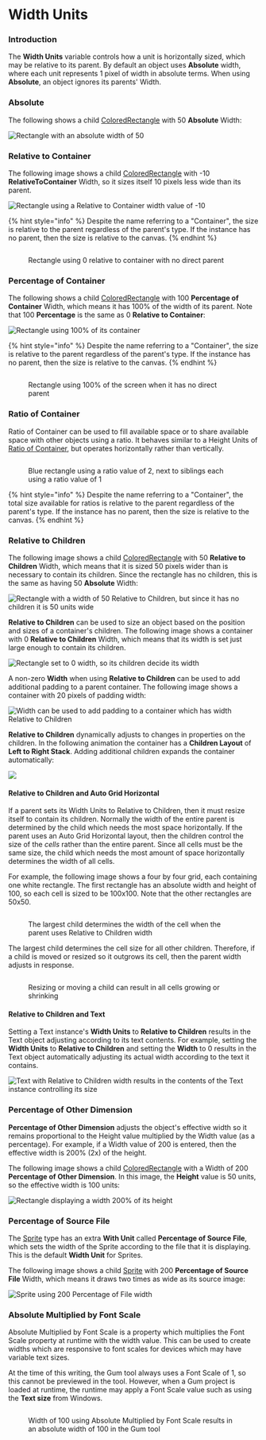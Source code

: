 # Width Units

### Introduction

The **Width Units** variable controls how a unit is horizontally sized, which may be relative to its parent. By default an object uses **Absolute** width, where each unit represents 1 pixel of width in absolute terms. When using **Absolute**, an object ignores its parents' Width.

### Absolute

The following shows a child [ColoredRectangle](https://github.com/vchelaru/Gum/tree/8c293a405185cca0e819b810220de684b436daf9/Gum/coloredrectangle/ColoredRectangle.html) with 50 **Absolute** Width:

![Rectangle with an absolute width of 50](<../../../.gitbook/assets/11_05 35 01.png>)

### Relative to Container

The following image shows a child [ColoredRectangle](https://github.com/vchelaru/Gum/tree/8c293a405185cca0e819b810220de684b436daf9/Gum/coloredrectangle/ColoredRectangle.html) with -10 **RelativeToContainer** Width, so it sizes itself 10 pixels less wide than its parent.

![Rectangle using a Relative to Container width value of -10](<../../../.gitbook/assets/11_05 36 16.png>)

{% hint style="info" %}
Despite the name referring to a "Container", the size is relative to the parent regardless of the parent's type. If the instance has no parent, then the size is relative to the canvas.
{% endhint %}

<figure><img src="../../../.gitbook/assets/image (70).png" alt=""><figcaption><p>Rectangle using 0 relative to container with no direct parent</p></figcaption></figure>

### Percentage of Container

The following shows a child [ColoredRectangle](https://github.com/vchelaru/Gum/tree/8c293a405185cca0e819b810220de684b436daf9/Gum/coloredrectangle/ColoredRectangle.html) with 100 **Percentage of Container** Width, which means it has 100% of the width of its parent. Note that 100 **Percentage** is the same as 0 **Relative to Container**:

![Rectangle using 100% of its container](<../../../.gitbook/assets/02_10 09 01.png>)

{% hint style="info" %}
Despite the name referring to a "Container", the size is relative to the parent regardless of the parent's type. If the instance has no parent, then the size is relative to the canvas.
{% endhint %}

<figure><img src="../../../.gitbook/assets/image (69).png" alt=""><figcaption><p>Rectangle using 100% of the screen when it has no direct parent</p></figcaption></figure>

### Ratio of Container

Ratio of Container can be used to fill available space or to share available space with other objects using a ratio. It behaves similar to a Height Units of [Ratio of Container](height-units.md#ratio-of-container), but operates horizontally rather than vertically.

<figure><img src="../../../.gitbook/assets/image (1) (1) (1) (1) (1) (1) (1) (1) (1) (1) (1).png" alt=""><figcaption><p>Blue rectangle using a ratio value of 2, next to siblings each using a ratio value of 1</p></figcaption></figure>

{% hint style="info" %}
Despite the name referring to a "Container", the total size available for ratios is relative to the parent regardless of the parent's type. If the instance has no parent, then the size is relative to the canvas.
{% endhint %}

### Relative to Children

The following image shows a child [ColoredRectangle](https://github.com/vchelaru/Gum/tree/8c293a405185cca0e819b810220de684b436daf9/Gum/coloredrectangle/ColoredRectangle.html) with 50 **Relative to Children** Width, which means that it is sized 50 pixels wider than is necessary to contain its children. Since the rectangle has no children, this is the same as having 50 **Absolute** Width:

![Rectangle with a width of 50 Relative to Children, but since it has no children it is 50 units wide](<../../../.gitbook/assets/11_05 46 44.png>)

**Relative to Children** can be used to size an object based on the position and sizes of a container's children. The following image shows a container with 0 **Relative to Children** Width, which means that its width is set just large enough to contain its children.

![Rectangle set to 0 width, so its children decide its width](<../../../.gitbook/assets/11_05 48 45.png>)

A non-zero **Width** when using **Relative to Children** can be used to add additional padding to a parent container. The following image shows a container with 20 pixels of padding width:

![Width can be used to add padding to a container which has width Relative to Children](<../../../.gitbook/assets/11_05 49 45.png>)

**Relative to Children** dynamically adjusts to changes in properties on the children. In the following animation the container has a **Children Layout** of **Left to Right Stack**. Adding additional children expands the container automatically:

![](<../../../.gitbook/assets/LeftToRightStackSizeChildren (1).gif>)

#### Relative to Children and Auto Grid Horizontal

If a parent sets its Width Units to Relative to Children, then it must resize itself to contain its children. Normally the width of the entire parent is determined by the child which needs the most space horizontally. If the parent uses an Auto Grid Horizontal layout, then the children control the size of the _cells_ rather than the entire parent. Since all cells must be the same size, the child which needs the most amount of space horizontally determines the width of all cells.

For example, the following image shows a four by four grid, each containing one white rectangle. The first rectangle has an absolute width and height of 100, so each cell is sized to be 100x100. Note that the other rectangles are 50x50.

<figure><img src="../../../.gitbook/assets/11_15 30 38.png" alt=""><figcaption><p>The largest child determines the width of the cell when the parent uses Relative to Children width</p></figcaption></figure>

The largest child determines the cell size for all other children. Therefore, if a child is moved or resized so it outgrows its cell, then the parent width adjusts in response.

<figure><img src="../../../.gitbook/assets/11_15 34 05.gif" alt=""><figcaption><p>Resizing or moving a child can result in all cells growing or shrinking</p></figcaption></figure>

#### Relative to Children and Text

Setting a Text instance's **Width Units** to **Relative to Children** results in the Text object adjusting according to its text contents. For example, setting the **Width Units** to **Relative to Children** and setting the **Width** to 0 results in the Text object automatically adjusting its actual width according to the text it contains.

![Text with Relative to Children width results in the contents of the Text instance controlling its size](<../../../.gitbook/assets/11_05 52 48.png>)

### Percentage of Other Dimension

**Percentage of Other Dimension** adjusts the object's effective width so it remains proportional to the Height value multiplied by the Width value (as a percentage). For example, if a Width value of 200 is entered, then the effective width is 200% (2x) of the height.

The following image shows a child [ColoredRectangle](https://github.com/vchelaru/Gum/tree/8c293a405185cca0e819b810220de684b436daf9/Gum/coloredrectangle/ColoredRectangle.html) with a Width of 200 **Percentage of Other Dimension**. In this image, the **Height** value is 50 units, so the effective width is 100 units:

![Rectangle displaying a width 200% of its height](<../../../.gitbook/assets/11_05 55 15.png>)

### Percentage of Source File

The [Sprite](https://github.com/vchelaru/Gum/tree/8c293a405185cca0e819b810220de684b436daf9/docs/Gum%20Elements/General%20Properties/Sprite/README.md) type has an extra **With Unit** called **Percentage of Source File**, which sets the width of the Sprite according to the file that it is displaying. This is the default **Width Unit** for Sprites.

The following image shows a child [Sprite](https://github.com/vchelaru/Gum/tree/8c293a405185cca0e819b810220de684b436daf9/docs/Gum%20Elements/General%20Properties/Sprite/README.md) with 200 **Percentage of Source File** Width, which means it draws two times as wide as its source image:

![Sprite using 200 Percentage of File width](<../../../.gitbook/assets/11_05 58 09.png>)

### Absolute Multiplied by Font Scale

Absolute Multiplied by Font Scale is a property which multiplies the Font Scale property at runtime with the width value. This can be used to create widths which are responsive to font scales for devices which may have variable text sizes.

At the time of this writing, the Gum tool always uses a Font Scale of 1, so this cannot be previewed in the tool. However, when a Gum project is loaded at runtime, the runtime may apply a Font Scale value such as using the **Text size** from Windows.

<figure><img src="../../../.gitbook/assets/image (1) (1) (1) (1) (1) (1) (1) (1) (1) (1) (1) (1).png" alt=""><figcaption><p>Width of 100 using Absolute Multiplied by Font Scale results in an absolute width of 100 in the Gum tool</p></figcaption></figure>
